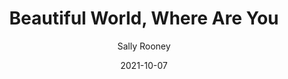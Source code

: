---
title: Beautiful World, Where Are You
author: "Sally Rooney"
isbn: "0374602603"
isbn13: "9780374602604"
rating: "3"
publisher: "Farrar, Straus and Giroux"
pages: "356"
publishYear: "2021"
read: "2021"
goodreads_id: "56597885"
language: "en"
date: "2021-10-07"
---